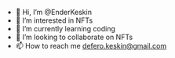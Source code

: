 - 👋 Hi, I’m @EnderKeskin
- 👀 I’m interested in NFTs
- 🌱 I’m currently learning coding
- 💞️ I’m looking to collaborate on NFTs
- 📫 How to reach me defero.keskin@gmail.com

<!---
EnderKeskin/EnderKeskin is a ✨ special ✨ repository because its `README.md` (this file) appears on your GitHub profile.
You can click the Preview link to take a look at your changes.
--->
